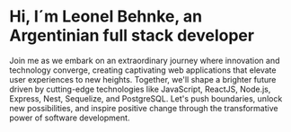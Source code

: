 # Hi, I´m Leonel Behnke, an Argentinian full stack developer


Join me as we embark on an extraordinary journey where innovation and technology converge, creating captivating web applications that elevate user experiences to new heights. Together, we'll shape a brighter future driven by cutting-edge technologies like JavaScript, ReactJS, Node.js, Express, Nest, Sequelize, and PostgreSQL. Let's push boundaries, unlock new possibilities, and inspire positive change through the transformative power of software development.
